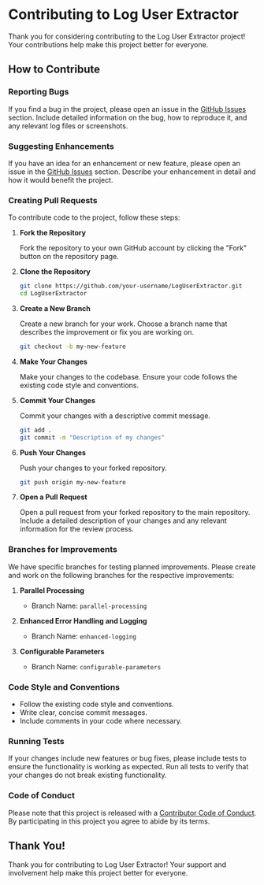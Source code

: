 # Contributing to Log User Extractor

Thank you for considering contributing to the Log User Extractor project! Your contributions help make this project better for everyone.

## How to Contribute

### Reporting Bugs

If you find a bug in the project, please open an issue in the [GitHub Issues](https://github.com/your-username/LogUserExtractor/issues) section. Include detailed information on the bug, how to reproduce it, and any relevant log files or screenshots.

### Suggesting Enhancements

If you have an idea for an enhancement or new feature, please open an issue in the [GitHub Issues](https://github.com/your-username/LogUserExtractor/issues) section. Describe your enhancement in detail and how it would benefit the project.

### Creating Pull Requests

To contribute code to the project, follow these steps:

1. **Fork the Repository**

    Fork the repository to your own GitHub account by clicking the "Fork" button on the repository page.

2. **Clone the Repository**

    ```sh
    git clone https://github.com/your-username/LogUserExtractor.git
    cd LogUserExtractor
    ```

3. **Create a New Branch**

    Create a new branch for your work. Choose a branch name that describes the improvement or fix you are working on.

    ```sh
    git checkout -b my-new-feature
    ```

4. **Make Your Changes**

    Make your changes to the codebase. Ensure your code follows the existing code style and conventions.

5. **Commit Your Changes**

    Commit your changes with a descriptive commit message.

    ```sh
    git add .
    git commit -m "Description of my changes"
    ```

6. **Push Your Changes**

    Push your changes to your forked repository.

    ```sh
    git push origin my-new-feature
    ```

7. **Open a Pull Request**

    Open a pull request from your forked repository to the main repository. Include a detailed description of your changes and any relevant information for the review process.

### Branches for Improvements

We have specific branches for testing planned improvements. Please create and work on the following branches for the respective improvements:

1. **Parallel Processing**
   - Branch Name: `parallel-processing`

2. **Enhanced Error Handling and Logging**
   - Branch Name: `enhanced-logging`

3. **Configurable Parameters**
   - Branch Name: `configurable-parameters`

### Code Style and Conventions

- Follow the existing code style and conventions.
- Write clear, concise commit messages.
- Include comments in your code where necessary.

### Running Tests

If your changes include new features or bug fixes, please include tests to ensure the functionality is working as expected. Run all tests to verify that your changes do not break existing functionality.

### Code of Conduct

Please note that this project is released with a [Contributor Code of Conduct](CODE_OF_CONDUCT.md). By participating in this project you agree to abide by its terms.

## Thank You!

Thank you for contributing to Log User Extractor! Your support and involvement help make this project better for everyone.
